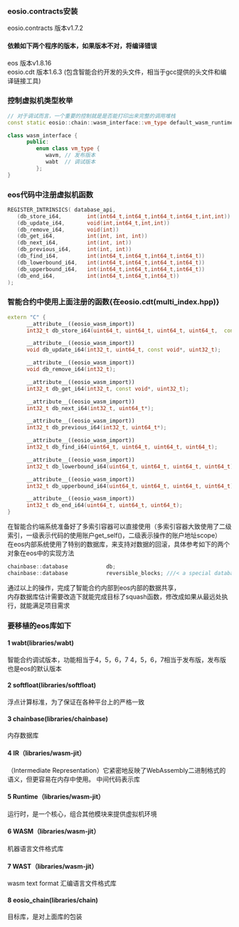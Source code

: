 ### eosio.contracts安装
eosio.contracts 版本v1.7.2  
#### 依赖如下两个程序的版本，如果版本不对，将编译错误
eos 版本v1.8.16   
eosio.cdt 版本1.6.3 (包含智能合约开发的头文件，相当于gcc提供的头文件和编译链接工具)

### 控制虚拟机类型枚举  
``` C++
// 对于调试而言，一个重要的控制就是是否能打印出来完整的调用堆栈
const static eosio::chain::wasm_interface::vm_type default_wasm_runtime = eosio::chain::wasm_interface::vm_type::wavm;

class wasm_interface {
      public:
         enum class vm_type {
            wavm, // 发布版本
            wabt  // 调试版本
         };
}
```
### eos代码中注册虚拟机函数
```C++
REGISTER_INTRINSICS( database_api,
   (db_store_i64,        int(int64_t,int64_t,int64_t,int64_t,int,int))
   (db_update_i64,       void(int,int64_t,int,int))
   (db_remove_i64,       void(int))
   (db_get_i64,          int(int, int, int))
   (db_next_i64,         int(int, int))
   (db_previous_i64,     int(int, int))
   (db_find_i64,         int(int64_t,int64_t,int64_t,int64_t))
   (db_lowerbound_i64,   int(int64_t,int64_t,int64_t,int64_t))
   (db_upperbound_i64,   int(int64_t,int64_t,int64_t,int64_t))
   (db_end_i64,          int(int64_t,int64_t,int64_t))
);
```
### 智能合约中使用上面注册的函数{在eosio.cdt(multi_index.hpp)}
```C++
extern "C" {
      __attribute__((eosio_wasm_import))
      int32_t db_store_i64(uint64_t, uint64_t, uint64_t, uint64_t,  const void*, uint32_t);

      __attribute__((eosio_wasm_import))
      void db_update_i64(int32_t, uint64_t, const void*, uint32_t);

      __attribute__((eosio_wasm_import))
      void db_remove_i64(int32_t);

      __attribute__((eosio_wasm_import))
      int32_t db_get_i64(int32_t, const void*, uint32_t);

      __attribute__((eosio_wasm_import))
      int32_t db_next_i64(int32_t, uint64_t*);

      __attribute__((eosio_wasm_import))
      int32_t db_previous_i64(int32_t, uint64_t*);

      __attribute__((eosio_wasm_import))
      int32_t db_find_i64(uint64_t, uint64_t, uint64_t, uint64_t);

      __attribute__((eosio_wasm_import))
      int32_t db_lowerbound_i64(uint64_t, uint64_t, uint64_t, uint64_t);

      __attribute__((eosio_wasm_import))
      int32_t db_upperbound_i64(uint64_t, uint64_t, uint64_t, uint64_t);

      __attribute__((eosio_wasm_import))
      int32_t db_end_i64(uint64_t, uint64_t, uint64_t);
}
```
在智能合约端系统准备好了多索引容器可以直接使用（多索引容器大致使用了二级索引，一级表示代码的使用账户get_self()，二级表示操作的账户地址scope）    
在eos内部系统使用了特别的数据库，来支持对数据的回滚，具体参考如下的两个对象在eos中的实现方法
``` C++
chainbase::database            db;
chainbase::database            reversible_blocks; ///< a special database to persist blocks that have successfully been applied but are still reversible
```
通过以上的操作，完成了智能合约内部到eos内部的数据共享，  
内存数据库估计需要改造下就能完成目标了squash函数，修改成如果从最远处执行，就能满足项目需求

### 要移植的eos库如下
#### 1 wabt(libraries/wabt)
智能合约调试版本，功能相当于4，5，6，7
4，5，6，7相当于发布版，发布版也是eos的默认版本

#### 2 softfloat(libraries/softfloat)
浮点计算标准，为了保证在各种平台上的严格一致

#### 3 chainbase(libraries/chainbase)
内存数据库

#### 4 IR（libraries/wasm-jit）
（Intermediate Representation）它紧密地反映了WebAssembly二进制格式的语义，但更容易在内存中使用。
中间代码表示库

#### 5 Runtime（libraries/wasm-jit）
运行时，是一个核心，组合其他模块来提供虚拟机环境

#### 6 WASM（libraries/wasm-jit）
机器语言文件格式库

#### 7 WAST（libraries/wasm-jit）
wasm text format
汇编语言文件格式库

#### 8 eosio_chain(libraries/chain)
目标库，是对上面库的包装
